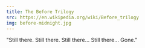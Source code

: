 ```yaml
---
title: The Before Trilogy
src: https://en.wikipedia.org/wiki/Before_trilogy
img: before-midnight.jpg
---
```


"Still there. Still there. Still there... Still there... Gone."

